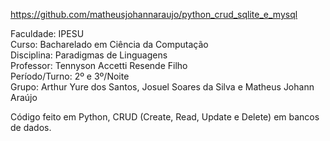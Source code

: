https://github.com/matheusjohannaraujo/python_crud_sqlite_e_mysql

Faculdade: IPESU<br>
Curso: Bacharelado em Ciência da Computação<br>
Disciplina: Paradigmas de Linguagens<br>
Professor: Tennyson Accetti Resende Filho	<br>
Período/Turno: 2º e 3º/Noite<br>
Grupo: Arthur Yure dos Santos, Josuel Soares da Silva e Matheus Johann Araújo

Código feito em Python, CRUD (Create, Read, Update e Delete) em bancos de dados.
